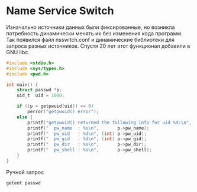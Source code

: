# Name Service Switch

Изначально источники данных были фиксированные, но возникла потребность динамически менять их без изменения кода программ. Так появился файл nsswitch.conf и динамические библиотеки для запроса разных источников. Спустя 20 лет этот функционал добавили в GNU libc.

```c
#include <stdio.h>
#include <sys/types.h>
#include <pwd.h>

int main() {
    struct passwd *p;
    uid_t  uid = 1000;

    if ((p = getpwuid(uid)) == 0)
        perror("getpwuid() error");
    else {
        printf("getpwuid() returned the following info for uid %d:\n", (int) uid);
        printf("  pw_name  : %s\n",       p->pw_name);
        printf("  pw_uid   : %d\n", (int) p->pw_uid);
        printf("  pw_gid   : %d\n", (int) p->pw_gid);
        printf("  pw_dir   : %s\n",       p->pw_dir);
        printf("  pw_shell : %s\n",       p->pw_shell);
    }
}
```

Ручной запрос

    getent passwd

